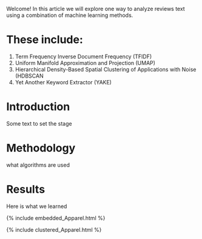 Welcome! In this article we will explore one way to analyze reviews text using a combination of machine learning methods.

# These include:
  1. Term Frequency Inverse Document Frequency (TFIDF)
  2. Uniform Manifold Approximation and Projection (UMAP)
  3. Hierarchical Density-Based Spatial Clustering of Applications with Noise (HDBSCAN
  4. Yet Another Keyword Extractor (YAKE)

# Introduction
Some text to set the stage

# Methodology
what algorithms are used

# Results
Here is what we learned

{% include embedded_Apparel.html %}

{% include clustered_Apparel.html %}
